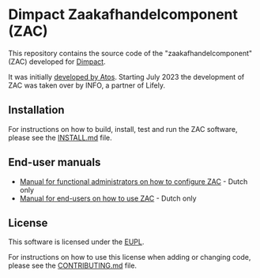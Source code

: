 # Dimpact Zaakafhandelcomponent (ZAC)

This repository contains the source code of the "zaakafhandelcomponent" (ZAC) developed for [Dimpact](https://www.dimpact.nl/).

It was initially [developed by Atos](https://github.com/NL-AMS-LOCGOV/zaakafhandelcomponent). Starting July 2023 the development of ZAC was taken over by INFO, a partner of Lifely.

## Installation

For instructions on how to build, install, test and run the ZAC software, please see the [INSTALL.md](docs/INSTALL.md) file.

## End-user manuals

- [Manual for functional administrators on how to configure ZAC](docs/inrichting-zaakafhandelcomponent.md) - Dutch only
- [Manual for end-users on how to use ZAC](docs/ZAC-gebruikershandleiding-v1.4.pdf) - Dutch only

## License

This software is licensed under the [EUPL](LICENSE.md).

For instructions on how to use this license when adding or changing code, please see the [CONTRIBUTING.md](CONTRIBUTING.md) file.

